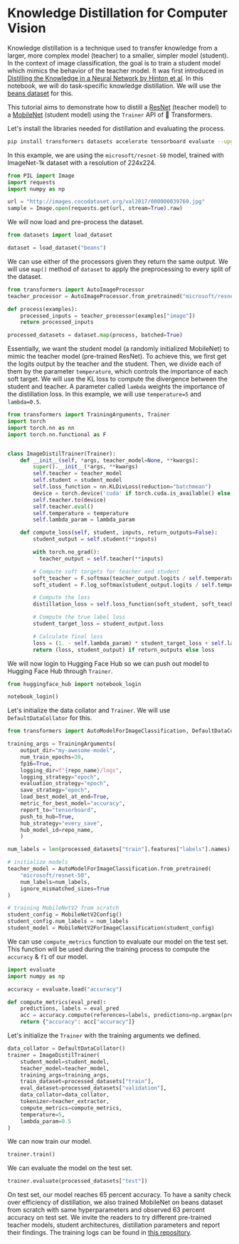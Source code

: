 <!--Copyright 2023 The HuggingFace Team. All rights reserved.

Licensed under the Apache License, Version 2.0 (the "License"); you may not use this file except in compliance with
the License. You may obtain a copy of the License at

http://www.apache.org/licenses/LICENSE-2.0

Unless required by applicable law or agreed to in writing, software distributed under the License is distributed on
an "AS IS" BASIS, WITHOUT WARRANTIES OR CONDITIONS OF ANY KIND, either express or implied. See the License for the
specific language governing permissions and limitations under the License.

⚠️ Note that this file is in Markdown but contain specific syntax for our doc-builder (similar to MDX) that may not be
rendered properly in your Markdown viewer.

-->
# Knowledge Distillation for Computer Vision

Knowledge distillation is a technique used to transfer knowledge from a larger, more complex model (teacher) to a smaller, simpler model (student). In the context of image classification, the goal is to train a student model which mimics the behavior of the teacher model. It was first introduced in [Distilling the Knowledge in a Neural Network by Hinton et al](https://arxiv.org/abs/1503.02531). In this notebook, we will do task-specific knowledge distillation. We will use the [beans dataset](https://huggingface.co/datasets/beans) for this.

This tutorial aims to demonstrate how to distill a [ResNet](https://huggingface.co/microsoft/resnet-50) (teacher model) to a [MobileNet](https://huggingface.co/google/mobilenet_v2_1.4_224) (student model) using the `Trainer` API of 🤗 Transformers. 

Let's install the libraries needed for distillation and evaluating the process. 

```bash
pip install transformers datasets accelerate tensorboard evaluate --upgrade
```

In this example, we are using the `microsoft/resnet-50` model, trained with ImageNet-1k dataset with a resolution of 224x224.

```python
from PIL import Image
import requests
import numpy as np

url = "http://images.cocodataset.org/val2017/000000039769.jpg"
sample = Image.open(requests.get(url, stream=True).raw)
```

We will now load and pre-process the dataset. 

```python
from datasets import load_dataset

dataset = load_dataset("beans")
```

We can use either of the processors given they return the same output. We will use `map()` method of `dataset` to apply the preprocessing to every split of the dataset.

```python
from transformers import AutoImageProcessor
teacher_processor = AutoImageProcessor.from_pretrained("microsoft/resnet-50")

def process(examples):
    processed_inputs = teacher_processor(examples["image"])
    return processed_inputs

processed_datasets = dataset.map(process, batched=True)
```

Essentially, we want the student model (a randomly initialized MobileNet) to mimic the teacher model (pre-trained ResNet). To achieve this, we first get the logits output by the teacher and the student. Then, we divide each of them by the parameter `temperature`, which controls the importance of each soft target. We will use the KL loss to compute the divergence between the student and teacher. A parameter called `lambda` weights the importance of the distillation loss. In this example, we will use `temperature=5` and `lambda=0.5`.


```python
from transformers import TrainingArguments, Trainer
import torch
import torch.nn as nn
import torch.nn.functional as F


class ImageDistilTrainer(Trainer):
    def __init__(self, *args, teacher_model=None, **kwargs):
        super().__init__(*args, **kwargs)
        self.teacher = teacher_model
        self.student = student_model
        self.loss_function = nn.KLDivLoss(reduction="batchmean")
        device = torch.device('cuda' if torch.cuda.is_available() else 'cpu')
        self.teacher.to(device)
        self.teacher.eval()
        self.temperature = temperature
        self.lambda_param = lambda_param

    def compute_loss(self, student, inputs, return_outputs=False):
        student_output = self.student(**inputs)

        with torch.no_grad():
          teacher_output = self.teacher(**inputs)

        # Compute soft targets for teacher and student
        soft_teacher = F.softmax(teacher_output.logits / self.temperature, dim=-1)
        soft_student = F.log_softmax(student_output.logits / self.temperature, dim=-1)

        # Compute the loss
        distillation_loss = self.loss_function(soft_student, soft_teacher) * (self.temperature ** 2)

        # Compute the true label loss
        student_target_loss = student_output.loss

        # Calculate final loss
        loss = (1. - self.lambda_param) * student_target_loss + self.lambda_param * distillation_loss
        return (loss, student_output) if return_outputs else loss
```

We will now login to Hugging Face Hub so we can push out model to Hugging Face Hub through `Trainer`. 

```python
from huggingface_hub import notebook_login

notebook_login()
```

Let's initialize the data collator and `Trainer`. We will use `DefaultDataCollator` for this. 

```python
from transformers import AutoModelForImageClassification, DefaultDataCollator, MobileNetV2Config, MobileNetV2ForImageClassification

training_args = TrainingArguments(
    output_dir="my-awesome-model",
    num_train_epochs=30,
    fp16=True,
    logging_dir=f"{repo_name}/logs",
    logging_strategy="epoch",
    evaluation_strategy="epoch",
    save_strategy="epoch",
    load_best_model_at_end=True,
    metric_for_best_model="accuracy",
    report_to="tensorboard",
    push_to_hub=True,
    hub_strategy="every_save",
    hub_model_id=repo_name,
    )

num_labels = len(processed_datasets["train"].features["labels"].names)

# initialize models
teacher_model = AutoModelForImageClassification.from_pretrained(
    "microsoft/resnet-50",
    num_labels=num_labels,
    ignore_mismatched_sizes=True
)

# training MobileNetV2 from scratch
student_config = MobileNetV2Config()
student_config.num_labels = num_labels
student_model = MobileNetV2ForImageClassification(student_config)
```

We can use `compute_metrics` function to evaluate our model on the test set. This function will be used during the training process to compute the `accuracy` & `f1` of our model.

```python
import evaluate
import numpy as np

accuracy = evaluate.load("accuracy")

def compute_metrics(eval_pred):
    predictions, labels = eval_pred
    acc = accuracy.compute(references=labels, predictions=np.argmax(predictions, axis=1))
    return {"accuracy": acc["accuracy"]}
```

Let's initialize the `Trainer` with the training arguments we defined. 

```python
data_collator = DefaultDataCollator()
trainer = ImageDistilTrainer(
    student_model=student_model,
    teacher_model=teacher_model,
    training_args=training_args,
    train_dataset=processed_datasets["train"],
    eval_dataset=processed_datasets["validation"],
    data_collator=data_collator,
    tokenizer=teacher_extractor,
    compute_metrics=compute_metrics,
    temperature=5,
    lambda_param=0.5
)
```

We can now train our model.

```python
trainer.train()
```

We can evaluate the model on the test set.

```python
trainer.evaluate(processed_datasets["test"])
```

On test set, our model reaches 65 percent accuracy. To have a sanity check over efficiency of distillation, we also trained MobileNet on beans dataset from scratch with same hyperparameters and observed 63 percent accuracy on test set. We invite the readers to try different pre-trained teacher models, student architectures, distillation parameters and report their findings. The training logs can be found in [this repository](https://huggingface.co/merve/resnet-mobilenet-beans).
